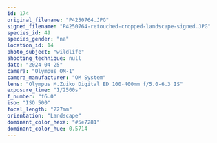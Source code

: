```yaml
---
id: 174
original_filename: "P4250764.JPG"
signed_filename: "P4250764-retouched-cropped-landscape-signed.JPG"
species_id: 49
species_gender: "na"
location_id: 14
photo_subject: "wildlife"
shooting_technique: null
date: "2024-04-25"
camera: "Olympus OM-1"
camera_manufacturer: "OM System"
lens: "Olympus M.Zuiko Digital ED 100-400mm f/5.0-6.3 IS"
exposure_time: "1/2500s"
f_number: "f6.0"
iso: "ISO 500"
focal_length: "227mm"
orientation: "Landscape"
dominant_color_hexa: "#5e7281"
dominant_color_hue: 0.5714
---
```

